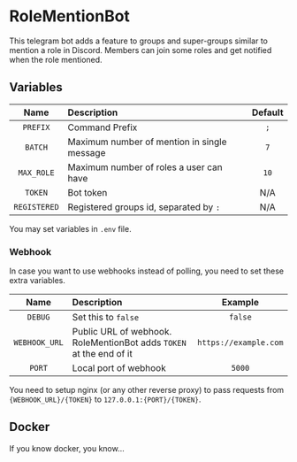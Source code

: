 # RoleMentionBot

This telegram bot adds a feature to groups and super-groups similar to mention a role in Discord.
Members can join some roles and get notified when the role mentioned.

## Variables

| Name         | Description                                 | Default |
|:------------:|:--------------------------------------------|:-------:|
| `PREFIX`     | Command Prefix                              | `;`     |
| `BATCH`      | Maximum number of mention in single message | `7`     |
| `MAX_ROLE`   | Maximum number of roles a user can have     | `10`    |
| `TOKEN`      | Bot token                                   | N/A     |
| `REGISTERED` | Registered groups id, separated by `:`      | N/A     |


You may set variables in `.env` file.

### Webhook

In case you want to use webhooks instead of polling, you need to set these extra variables.

| Name              | Description                                                         | Example                 |
|:-----------------:|:--------------------------------------------------------------------|:-----------------------:|
| `DEBUG`           | Set this to `false`                                                 | `false`                 |
| `WEBHOOK_URL`     | Public URL of webhook. RoleMentionBot adds `TOKEN` at the end of it | `https://example.com`   |
| `PORT`            | Local port of webhook                                               | `5000`                  |

You need to setup nginx (or any other reverse proxy) to pass requests
from `{WEBHOOK_URL}/{TOKEN}` to `127.0.0.1:{PORT}/{TOKEN}`.

## Docker
If you know docker, you know...
